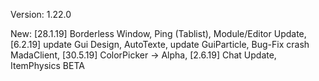 Version: 1.22.0

New: [28.1.19] Borderless Window, Ping (Tablist), Module/Editor Update, [6.2.19] update Gui Design, AutoTexte, update GuiParticle, Bug-Fix crash MadaClient, [30.5.19] ColorPicker -> Alpha, [2.6.19] Chat Update, ItemPhysics BETA
